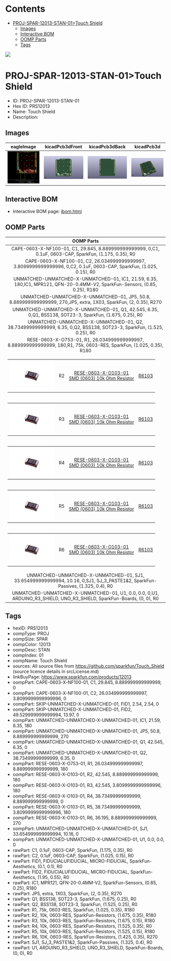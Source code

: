 



Contents
========

* [PROJ-SPAR-12013-STAN-01>Touch Shield](#proj-spar-12013-stan-01touch-shield)
	* [Images](#images)
	* [Interactive BOM](#interactive-bom)
	* [OOMP Parts](#oomp-parts)
	* [Tags](#tags)
  
![][im]
# PROJ-SPAR-12013-STAN-01>Touch Shield

- ID: PROJ-SPAR-12013-STAN-01
- Hex ID: PRS12013
- Name: Touch Shield
- Description: 

## Images
  
  

|eagleImage|kicadPcb3dFront|kicadPcb3dBack|kicadPcb3d|
| :---: | :---: | :---: | :---: |
|[![eagleImage](eagleImage_140.png)](eagleImage_600.png)|[![kicadPcb3dFront](kicadPcb3dFront_140.png)](kicadPcb3dFront_600.png)|[![kicadPcb3dBack](kicadPcb3dBack_140.png)](kicadPcb3dBack_600.png)|[![kicadPcb3d](kicadPcb3d_140.png)](kicadPcb3d_600.png)|

## Interactive BOM

- Interactive BOM page: [ibom.html](kicad/bom/ibom.html)

## OOMP Parts
  

|OOMP Parts|
| :---: |
|CAPE-0603-X-NF100-01, C1, 29.845, 8.889999999999999, 0,C1, 0.1uF, 0603-CAP, SparkFun, (1.175, 0.35), R0|
|CAPE-0603-X-NF100-01, C2, 26.034999999999997, 3.8099999999999996, 0,C2, 0.1uF, 0603-CAP, SparkFun, (1.025, 0.15), R0|
|UNMATCHED-UNMATCHED-X-UNMATCHED-01, IC1, 21.59, 6.35, 180,IC1, MPR121, QFN-20-0.4MM-V2, SparkFun-Sensors, (0.85, 0.25), R180|
|UNMATCHED-UNMATCHED-X-UNMATCHED-01, JP5, 50.8, 8.889999999999999, 270,JP5, extra, 1X03, SparkFun, (2, 0.35), R270|
|UNMATCHED-UNMATCHED-X-UNMATCHED-01, Q1, 42.545, 6.35, 0,Q1, BSS138, SOT23-3, SparkFun, (1.675, 0.25), R0|
|UNMATCHED-UNMATCHED-X-UNMATCHED-01, Q2, 38.73499999999999, 6.35, 0,Q2, BSS138, SOT23-3, SparkFun, (1.525, 0.25), R0|
|RESE-0603-X-O753-01, R1, 26.034999999999997, 8.889999999999999, 180,R1, 75k, 0603-RES, SparkFun, (1.025, 0.35), R180|
|<table><tr><td>![RESE-0603-X-O103-01](https://raw.githubusercontent.com/oomlout/oomlout_OOMP_parts/main/RESE-0603-X-O103-01/image_140.jpg)</td><td> R2</td><td>[RESE-0603-X-O103-01<br>SMD (0603) 10k Ohm Resistor](https://github.com/oomlout/oomlout_OOMP_parts/tree/main/RESE-0603-X-O103-01/)</td><td>[R6103](https://github.com/oomlout/oomlout_OOMP_parts/tree/main/RESE-0603-X-O103-01/)</td></tr></table>|
|<table><tr><td>![RESE-0603-X-O103-01](https://raw.githubusercontent.com/oomlout/oomlout_OOMP_parts/main/RESE-0603-X-O103-01/image_140.jpg)</td><td> R3</td><td>[RESE-0603-X-O103-01<br>SMD (0603) 10k Ohm Resistor](https://github.com/oomlout/oomlout_OOMP_parts/tree/main/RESE-0603-X-O103-01/)</td><td>[R6103](https://github.com/oomlout/oomlout_OOMP_parts/tree/main/RESE-0603-X-O103-01/)</td></tr></table>|
|<table><tr><td>![RESE-0603-X-O103-01](https://raw.githubusercontent.com/oomlout/oomlout_OOMP_parts/main/RESE-0603-X-O103-01/image_140.jpg)</td><td> R4</td><td>[RESE-0603-X-O103-01<br>SMD (0603) 10k Ohm Resistor](https://github.com/oomlout/oomlout_OOMP_parts/tree/main/RESE-0603-X-O103-01/)</td><td>[R6103](https://github.com/oomlout/oomlout_OOMP_parts/tree/main/RESE-0603-X-O103-01/)</td></tr></table>|
|<table><tr><td>![RESE-0603-X-O103-01](https://raw.githubusercontent.com/oomlout/oomlout_OOMP_parts/main/RESE-0603-X-O103-01/image_140.jpg)</td><td> R5</td><td>[RESE-0603-X-O103-01<br>SMD (0603) 10k Ohm Resistor](https://github.com/oomlout/oomlout_OOMP_parts/tree/main/RESE-0603-X-O103-01/)</td><td>[R6103](https://github.com/oomlout/oomlout_OOMP_parts/tree/main/RESE-0603-X-O103-01/)</td></tr></table>|
|<table><tr><td>![RESE-0603-X-O103-01](https://raw.githubusercontent.com/oomlout/oomlout_OOMP_parts/main/RESE-0603-X-O103-01/image_140.jpg)</td><td> R6</td><td>[RESE-0603-X-O103-01<br>SMD (0603) 10k Ohm Resistor](https://github.com/oomlout/oomlout_OOMP_parts/tree/main/RESE-0603-X-O103-01/)</td><td>[R6103](https://github.com/oomlout/oomlout_OOMP_parts/tree/main/RESE-0603-X-O103-01/)</td></tr></table>|
|UNMATCHED-UNMATCHED-X-UNMATCHED-01, SJ1, 33.654999999999994, 10.16, 0,SJ1, SJ_3_PASTE1&2, SparkFun-Passives, (1.325, 0.4), R0|
|UNMATCHED-UNMATCHED-X-UNMATCHED-01, U1, 0.0, 0.0, 0,U1, ARDUINO_R3_SHIELD, UNO_R3_SHIELD, SparkFun-Boards, (0, 0), R0|

## Tags

- hexID: PRS12013
- oompType: PROJ
- oompSize: SPAR
- oompColor: 12013
- oompDesc: STAN
- oompIndex: 01
- oompName: Touch Shield
- sources: All source files from https://github.com/sparkfun/Touch_Shield (source licence details in srcLicense.md)
- linkBuyPage: https://www.sparkfun.com/products/12013
- oompPart: CAPE-0603-X-NF100-01, C1, 29.845, 8.889999999999999, 0
- oompPart: CAPE-0603-X-NF100-01, C2, 26.034999999999997, 3.8099999999999996, 0
- oompPart: SKIP-UNMATCHED-X-UNMATCHED-01, FID1, 2.54, 2.54, 0
- oompPart: SKIP-UNMATCHED-X-UNMATCHED-01, FID2, 49.529999999999994, 13.97, 0
- oompPart: UNMATCHED-UNMATCHED-X-UNMATCHED-01, IC1, 21.59, 6.35, 180
- oompPart: UNMATCHED-UNMATCHED-X-UNMATCHED-01, JP5, 50.8, 8.889999999999999, 270
- oompPart: UNMATCHED-UNMATCHED-X-UNMATCHED-01, Q1, 42.545, 6.35, 0
- oompPart: UNMATCHED-UNMATCHED-X-UNMATCHED-01, Q2, 38.73499999999999, 6.35, 0
- oompPart: RESE-0603-X-O753-01, R1, 26.034999999999997, 8.889999999999999, 180
- oompPart: RESE-0603-X-O103-01, R2, 42.545, 8.889999999999999, 180
- oompPart: RESE-0603-X-O103-01, R3, 42.545, 3.8099999999999996, 180
- oompPart: RESE-0603-X-O103-01, R4, 38.73499999999999, 8.889999999999999, 0
- oompPart: RESE-0603-X-O103-01, R5, 38.73499999999999, 3.8099999999999996, 180
- oompPart: RESE-0603-X-O103-01, R6, 36.195, 8.889999999999999, 270
- oompPart: UNMATCHED-UNMATCHED-X-UNMATCHED-01, SJ1, 33.654999999999994, 10.16, 0
- oompPart: UNMATCHED-UNMATCHED-X-UNMATCHED-01, U1, 0.0, 0.0, 0
- rawPart: C1, 0.1uF, 0603-CAP, SparkFun, (1.175, 0.35), R0
- rawPart: C2, 0.1uF, 0603-CAP, SparkFun, (1.025, 0.15), R0
- rawPart: FID1, FIDUCIALUFIDUCIAL, MICRO-FIDUCIAL, SparkFun-Aesthetics, (0.1, 0.1), R0
- rawPart: FID2, FIDUCIALUFIDUCIAL, MICRO-FIDUCIAL, SparkFun-Aesthetics, (1.95, 0.55), R0
- rawPart: IC1, MPR121, QFN-20-0.4MM-V2, SparkFun-Sensors, (0.85, 0.25), R180
- rawPart: JP5, extra, 1X03, SparkFun, (2, 0.35), R270
- rawPart: Q1, BSS138, SOT23-3, SparkFun, (1.675, 0.25), R0
- rawPart: Q2, BSS138, SOT23-3, SparkFun, (1.525, 0.25), R0
- rawPart: R1, 75k, 0603-RES, SparkFun, (1.025, 0.35), R180
- rawPart: R2, 10k, 0603-RES, SparkFun-Resistors, (1.675, 0.35), R180
- rawPart: R3, 10k, 0603-RES, SparkFun-Resistors, (1.675, 0.15), R180
- rawPart: R4, 10k, 0603-RES, SparkFun-Resistors, (1.525, 0.35), R0
- rawPart: R5, 10k, 0603-RES, SparkFun-Resistors, (1.525, 0.15), R180
- rawPart: R6, 10K, 0603-RES, SparkFun-Resistors, (1.425, 0.35), R270
- rawPart: SJ1, SJ_3_PASTE1&2, SparkFun-Passives, (1.325, 0.4), R0
- rawPart: U1, ARDUINO_R3_SHIELD, UNO_R3_SHIELD, SparkFun-Boards, (0, 0), R0



[im]: kicadPcb3d_450.png
